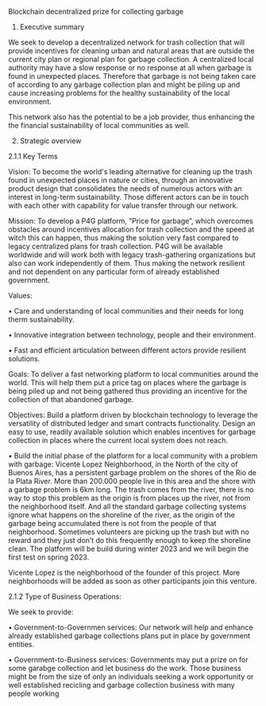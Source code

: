 Blockchain decentralized prize for collecting garbage

1. Executive summary

We seek to develop a decentralized network for trash collection that will provide incentives for cleaning urban and natural areas that are outside the current city plan or regional plan for garbage collection. A centralized local authority may have a slow response or no response at all when garbage is found in unexpected places. Therefore that garbage is not being taken care of according to any garbage collection plan and might be piling up and cause increasing problems for the healthy sustainability of the local environment.

This network also has the potential to be a job provider, thus enhancing the the financial sustainability of local communities as well.

2. Strategic overview

2.1.1 Key Terms

Vision: To become the world's leading alternative for cleaning up the trash found in unexpected places in nature or cities, through an innovative product design that consolidates the needs of numerous actors with an interest in long-term sustainability. Those different actors can be in touch with each other with capability for value transfer through our network.

Mission: To develop a P4G platform, “Price for garbage”, which overcomes obstacles around incentives allocation for trash collection and the speed at witch this can happen, thus making the solution very fast compared to legacy centralized plans for trash collection. P4G will be available worldwide and will work both with legacy trash-gathering organizations but also can work independently of them. Thus making the network resilient and not dependent on any particular form of already established government.

Values:

• Care and understanding of local communities and their needs for long therm sustainability.

• Innovative integration between technology, people and their environment.

• Fast and efficient articulation between different actors provide resilient solutions.

Goals: To deliver a fast networking platform to local communities around the world. This will help them put a price tag on places where the garbage is being piled up and not being gathered thus providing an incentive for the collection of that abandoned garbage.

Objectives: Build a platform driven by blockchain technology to leverage the versatility of distributed ledger and smart contracts functionality. Design an easy to use, readily available solution which enables incentives for garbage collection in places where the current local system does not reach.

• Build the initial phase of the platform for a local community with a problem with garbage: Vicente Lopez Neighborhood, in the North of the city of Buenos Aires, has a persistent garbage problem on the shores of the Rio de la Plata River. More than 200.000 people live in this area and the shore with a garbage problem is 6km long. The trash comes from the river, there is no way to stop this problem as the origin is from places up the river, not from the neighborhood itself. And all the standard garbage collecting systems ignore what happens on the shoreline of the river, as the origin of the garbage being accumulated there is not from the people of that neighborhood. Sometimes volunteers are picking up the trash but with no reward and they just don’t do this frequently enough to keep the shoreline clean. The platform will be build during winter 2023 and we will begin the first test on spring 2023.

Vicente Lopez is the neighborhood of the founder of this project. More neighborhoods will be added as soon as other participants join this venture.

2.1.2 Type of Business Operations:

We seek to provide:

• Government-to-Governmen services: Our network will help and enhance already established garbage collections plans put in place by government entities.

• Government-to-Business services: Governments may put a prize on for some garabge collection and let business do the work. Those business might be from the size of only an individuals seeking a work opportunity or well established recicling and garbage collection business with many people working

